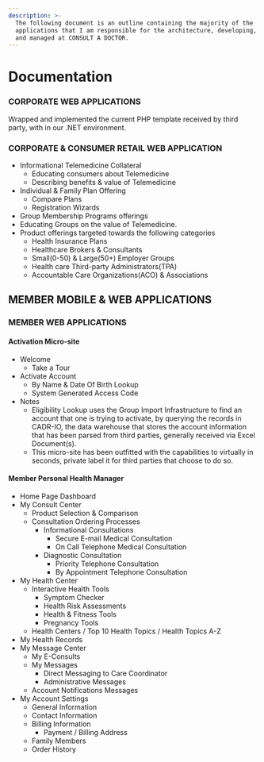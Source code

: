 ```yaml
---
description: >-
  The following document is an outline containing the majority of the
  applications that I am responsible for the architecture, developing, enhancing
  and managed at CONSULT A DOCTOR.
---
```


# Documentation

### CORPORATE WEB APPLICATIONS

Wrapped and implemented the current PHP template received by third party, with in our .NET environment.

### CORPORATE & CONSUMER RETAIL WEB APPLICATION

* Informational Telemedicine Collateral
  * Educating consumers about Telemedicine
  * Describing benefits & value of Telemedicine
* Individual & Family Plan Offering
  * Compare Plans
  * Registration Wizards
* Group Membership Programs offerings
* Educating Groups on the value of Telemedicine.
* Product offerings targeted towards the following categories
  * Health Insurance Plans
  * Healthcare Brokers & Consultants
  * Small\(0-50\) & Large\(50+\) Employer Groups
  * Health care Third-party Administrators\(TPA\)
  * Accountable Care Organizations\(ACO\) & Associations

## MEMBER MOBILE & WEB APPLICATIONS

### MEMBER WEB APPLICATIONS

#### Activation Micro-site

* Welcome
  * Take a Tour
* Activate Account
  * By Name & Date Of Birth Lookup
  * System Generated Access Code
* Notes
  * Eligibility Lookup uses the Group Import Infrastructure to find an account that one is trying to activate, by querying the records in CADR-IO, the data warehouse that stores the account information that has been parsed from third parties, generally received via Excel Document\(s\).
  * This micro-site has been outfitted with the capabilities to virtually in seconds, private label it for third parties that choose to do so.

#### Member Personal Health Manager

* Home Page Dashboard
* My Consult Center
  * Product Selection & Comparison
  * Consultation Ordering Processes
    * Informational Consultations
      * Secure E-mail Medical Consultation
      * On Call Telephone Medical Consultation
    * Diagnostic Consultation
      * Priority Telephone Consultation
      * By Appointment Telephone Consultation
* My Health Center
  * Interactive Health Tools
    * Symptom Checker
    * Health Risk Assessments    
    * Health & Fitness Tools
    * Pregnancy Tools
  * Health Centers / Top 10 Health Topics / Health Topics A-Z
* My Health Records
* My Message Center
  * My E-Consults
  * My Messages
    * Direct Messaging to Care Coordinator
    * Administrative Messages
  * Account Notifications Messages
* My Account Settings
  * General Information
  * Contact Information
  * Billing Information
    * Payment / Billing Address
  * Family Members
  * Order History

